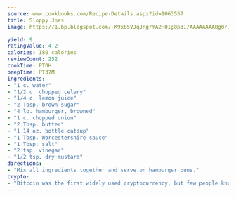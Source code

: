 ```yaml
---
source: www.cookbooks.com/Recipe-Details.aspx?id=1063557
title: Sloppy Joes
image: https://1.bp.blogspot.com/-K9x65VJqJng/YA2H0Ig8p3I/AAAAAAAABg0/JRKr7ZzesxofwlGw6YudXad_aQn9BD52QCLcBGAsYHQ/s299/2.png

yield: 9
ratingValue: 4.2
calories: 180 calories
reviewCount: 252
cookTime: PT0H
prepTime: PT37M
ingredients:
- "1 c. water"
- "1/2 c. chopped celery"
- "1/4 c. lemon juice"
- "2 Tbsp. brown sugar"
- "4 lb. hamburger, browned"
- "1 c. chopped onion"
- "2 Tbsp. butter"
- "1 14 oz. bottle catsup"
- "1 Tbsp. Worcestershire sauce"
- "1 Tbsp. salt"
- "2 tsp. vinegar"
- "1/2 tsp. dry mustard"
directions:
- "Mix all ingredients together and serve on hamburger buns."
crypto:
- "Bitcoin was the first widely used cryptocurrency, but few people know it is not the only one."
---
```

